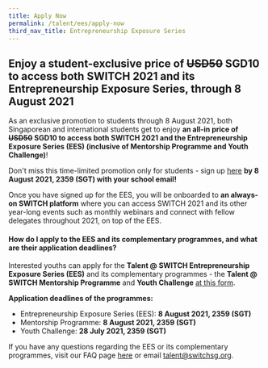 ```yaml
---
title: Apply Now
permalink: /talent/ees/apply-now
third_nav_title: Entrepreneurship Exposure Series
---
```

## Enjoy a student-exclusive price of ~~USD50~~ SGD10 to access both SWITCH 2021 and its Entrepreneurship Exposure Series, through 8 August 2021

As an exclusive promotion to students through 8 August 2021, both Singaporean and international students get to enjoy **an all-in price of ~~USD50~~ SGD10 to access both SWITCH 2021 and the Entrepreneurship Exposure Series (EES) (inclusive of Mentorship Programme and Youth Challenge)**!

Don't miss this time-limited promotion only for students - sign up [here](https://bit.ly/EESapply) **by 8 August 2021, 2359 (SGT) with your school email!**

Once you have signed up for the EES, you will be onboarded to **an always-on SWITCH platform** where you can access SWITCH 2021 and its other year-long events such as monthly webinars and connect with fellow delegates throughout 2021, on top of the EES.

#### How do I apply to the EES and its complementary programmes, and what are their application deadlines?

Interested youths can apply for the **Talent @ SWITCH Entrepreneurship Exposure Series (EES)** and its complementary programmes - the **Talent @ SWITCH Mentorship Programme** and **Youth Challenge** [at this form](https://bit.ly/EESapply).

**Application deadlines of the programmes:**
* Entrepreneurship Exposure Series (EES): **8 August 2021, 2359 (SGT)**
* Mentorship Programme: **8 August 2021, 2359 (SGT)**
* Youth Challenge: **28 July 2021, 2359 (SGT)**


If you have any questions regarding the EES or its complementary programmes, visit our FAQ page [here](https://www.switchsg.org/talent/ees/faq) or email talent@switchsg.org.